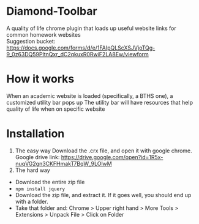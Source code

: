 # Diamond-Toolbar
A quality of life chrome plugin that loads up useful website links for common homework websites<br />
Suggestion bucket: https://docs.google.com/forms/d/e/1FAIpQLScXSJVjoTQg-9_0z63DQ59PltnQxr_dC2qkuxR0RwiF2LA8Ew/viewform
# How it works
When an academic website is loaded (specifically, a BTHS one), a customized utility bar pops up
The utility bar will have resources that help quality of life when on specific website
# Installation
1) The easy way
Download the .crx file, and open it with google chrome.
Google drive link: https://drive.google.com/open?id=1R5x-nuqVG2gn3CKFHmakT7BqW_9LOlwM
2) The hard way 
- Download the entire zip file
- `npm install jquery`
- Download the zip file, and extract it. If it goes well, you should end up with a folder. 
- Take that folder and: Chrome > Upper right hand > More Tools > Extensions > Unpack File > Click on Folder
